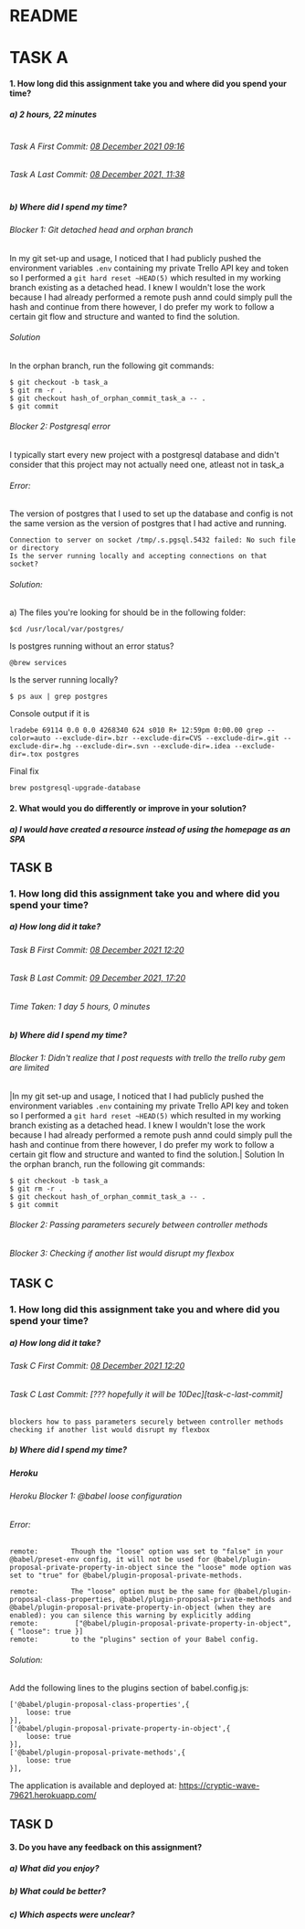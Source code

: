 # README

# TASK A
#### 1. How long did this assignment take you and where did you spend your time?
##### a) 2 hours, 22 minutes
#
######  Task A First Commit: [08 December 2021 09:16][task-a-first-commit]                          
###### Task A Last Commit: [08 December 2021, 11:38][task-a-last-commit]
#
#
##### b) Where did I spend my time?
######  Blocker 1: Git detached head and orphan branch 

In my git set-up and usage, I noticed that I had publicly pushed the environment variables `.env` containing my private Trello API key and token so I performed a `git hard reset ~HEAD(5)` which resulted in my working branch existing as a detached head. I knew I wouldn't lose the work because I had already performed a remote push annd could simply pull the hash and continue from there however, I do prefer my work to follow a certain git flow and structure and wanted to find the solution.
######  Solution 
In the orphan branch, run the following git commands:
```
$ git checkout -b task_a
$ git rm -r .
$ git checkout hash_of_orphan_commit_task_a -- .
$ git commit
```
######  Blocker 2:  Postgresql error
I typically start every new project with a postgresql database and didn't consider that this project may not actually need one, atleast not in task_a
######  Error:
The version of postgres that I used to set up the database and config is not the same version as the version of postgres that I had active and running. 
```
Connection to server on socket /tmp/.s.pgsql.5432 failed: No such file or directory
Is the server running locally and accepting connections on that socket?
```
######  Solution:
a) The files you're looking for should be in the following folder:
```
$cd /usr/local/var/postgres/
```
Is postgres running without an error status?
```
@brew services
```
Is the server running locally?
```
$ ps aux | grep postgres
```
Console output if it is
```
lradebe 69114 0.0 0.0 4268340 624 s010 R+ 12:59pm 0:00.00 grep --color=auto --exclude-dir=.bzr --exclude-dir=CVS --exclude-dir=.git --exclude-dir=.hg --exclude-dir=.svn --exclude-dir=.idea --exclude-dir=.tox postgres
```
Final fix
```
brew postgresql-upgrade-database
```
#### 2. What would you do differently or improve in your solution?
##### a) I would have created a resource instead of using the homepage as an SPA

## TASK B 
### 1. How long did this assignment take you and where did you spend your time?
##### a) How long did it take?
###### Task B First Commit: [08 December 2021 12:20][task-b-first-commit]                          
###### Task B Last Commit: [09 December 2021, 17:20][task-b-last-commit]
###### Time Taken: 1 day 5 hours, 0 minutes
##### b) Where did I spend my time?
###### Blocker 1: Didn't realize that I post requests with trello the trello ruby gem are limited
|In my git set-up and usage, I noticed that I had publicly pushed the environment variables `.env` containing my private Trello API key and token so I performed a `git hard reset ~HEAD(5)` which resulted in my working branch existing as a detached head. I knew I wouldn't lose the work because I had already performed a remote push annd could simply pull the hash and continue from there however, I do prefer my work to follow a certain git flow and structure and wanted to find the solution.|
Solution 
In the orphan branch, run the following git commands:
```
$ git checkout -b task_a
$ git rm -r .
$ git checkout hash_of_orphan_commit_task_a -- .
$ git commit
```
###### Blocker 2: Passing parameters securely between controller methods
###### Blocker 3: Checking if another list would disrupt my flexbox
## TASK C
### 1. How long did this assignment take you and where did you spend your time?
##### a) How long did it take?
###### Task C First Commit: [08 December 2021 12:20][task-c-first-commit]                          
###### Task C Last Commit: [??? hopefully it will be 10Dec][task-c-last-commit]
    blockers how to pass parameters securely between controller methods
    checking if another list would disrupt my flexbox
##### b) Where did I spend my time?
##### Heroku 
###### Heroku Blocker 1: @babel loose configuration
######  Error:
```
remote:        Though the "loose" option was set to "false" in your @babel/preset-env config, it will not be used for @babel/plugin-proposal-private-property-in-object since the "loose" mode option was set to "true" for @babel/plugin-proposal-private-methods.
```
```
remote:        The "loose" option must be the same for @babel/plugin-proposal-class-properties, @babel/plugin-proposal-private-methods and @babel/plugin-proposal-private-property-in-object (when they are enabled): you can silence this warning by explicitly adding
remote:         ["@babel/plugin-proposal-private-property-in-object", { "loose": true }]
remote:        to the "plugins" section of your Babel config.
```
######  Solution:
Add the following lines to the plugins section of babel.config.js:
```
['@babel/plugin-proposal-class-properties',{
    loose: true
}],
['@babel/plugin-proposal-private-property-in-object',{
    loose: true
}],
['@babel/plugin-proposal-private-methods',{
    loose: true
}],
```
The application is available and deployed at: 
https://cryptic-wave-79621.herokuapp.com/

## TASK D
#### 3. Do you have any feedback on this assignment? 
##### a) What did you enjoy? 
##### b) What could be better? 
##### c) Which aspects were unclear?


[//]: # (References and Sources)
  [task-a-first-commit]:   <https://github.com/LuyoloRadebe/ThePizzaProject/commit/5a6a5b9c1957bd75dcfa6fb89f161b6086f49d16>
  [task-a-last-commit]:    <https://github.com/LuyoloRadebe/ThePizzaProject/commit/79347a250b8e05473a90f0bfbcb4dbc460a852b3>
  [task-b-first-commit]:   <https://github.com/LuyoloRadebe/ThePizzaProject/commit/b34830021e425c159c770a8c58a403f9b39019df>
  [task-b-last-commit]:    <https://github.com/LuyoloRadebe/ThePizzaProject/commit/389ebc1c377c6ef34b496ab3d0cc86640de9183f>
  [task-c-first-commit]:   <https://github.com/LuyoloRadebe/ThePizzaProject/commit/97730aaebf9e1df2fa359d9bd5ddd8c48b436a30>